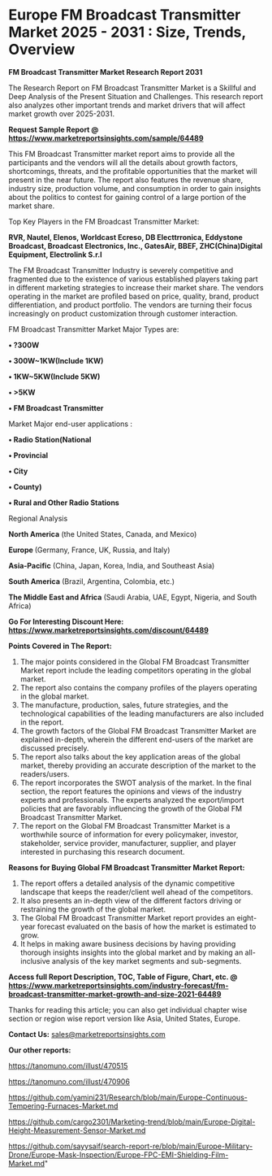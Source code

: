 # Europe FM Broadcast Transmitter Market 2025 - 2031 : Size, Trends, Overview

<strong>FM Broadcast Transmitter Market Research Report 2031</strong>

The Research Report on FM Broadcast Transmitter Market is a Skillful and Deep Analysis of the Present Situation and Challenges. This research report also analyzes other important trends and market drivers that will affect market growth over 2025-2031.

<strong>Request Sample Report @ <a href=https://www.marketreportsinsights.com/sample/64489>https://www.marketreportsinsights.com/sample/64489</a></strong>

This FM Broadcast Transmitter market report aims to provide all the participants and the vendors will all the details about growth factors, shortcomings, threats, and the profitable opportunities that the market will present in the near future. The report also features the revenue share, industry size, production volume, and consumption in order to gain insights about the politics to contest for gaining control of a large portion of the market share.

Top Key Players in the FM Broadcast Transmitter Market:

<strong>RVR, Nautel, Elenos, Worldcast Ecreso, DB Electtrronica, Eddystone Broadcast, Broadcast Electronics, Inc., GatesAir, BBEF, ZHC(China)Digital Equipment, Electrolink S.r.l</strong>

The FM Broadcast Transmitter Industry is severely competitive and fragmented due to the existence of various established players taking part in different marketing strategies to increase their market share. The vendors operating in the market are profiled based on price, quality, brand, product differentiation, and product portfolio. The vendors are turning their focus increasingly on product customization through customer interaction.

FM Broadcast Transmitter Market Major Types are:

<strong>• ?300W

• 300W~1KW(Include 1KW)

• 1KW~5KW(Include 5KW)

• >5KW

• FM Broadcast Transmitter</strong>

Market Major end-user applications :

<strong>• Radio Station(National

• Provincial

• City

• County)

• Rural and Other Radio Stations</strong>

Regional Analysis

</u><strong><b>North America</b></strong> (the United States, Canada, and Mexico)

<strong><b>Europe </b></strong>(Germany, France, UK, Russia, and Italy)

<strong><b>Asia-Pacific</b></strong> (China, Japan, Korea, India, and Southeast Asia)

<strong><b>South America</b></strong> (Brazil, Argentina, Colombia, etc.)

<strong><b>The Middle East and Africa</b></strong> (Saudi Arabia, UAE, Egypt, Nigeria, and South Africa)

<strong>Go For Interesting Discount Here: <a href=https://www.marketreportsinsights.com/discount/64489>https://www.marketreportsinsights.com/discount/64489</a></strong>

<strong>Points Covered in The Report:</strong>
<ol>
  <li>The major points considered in the Global FM Broadcast Transmitter Market report include the leading competitors operating in the global market.</li>
  <li>The report also contains the company profiles of the players operating in the global market.</li>
  <li>The manufacture, production, sales, future strategies, and the technological capabilities of the leading manufacturers are also included in the report.</li>
  <li>The growth factors of the Global FM Broadcast Transmitter Market are explained in-depth, wherein the different end-users of the market are discussed precisely.</li>
  <li>The report also talks about the key application areas of the global market, thereby providing an accurate description of the market to the readers/users.</li>
  <li>The report incorporates the SWOT analysis of the market. In the final section, the report features the opinions and views of the industry experts and professionals. The experts analyzed the export/import policies that are favorably influencing the growth of the Global FM Broadcast Transmitter Market.</li>
  <li>The report on the Global FM Broadcast Transmitter Market is a worthwhile source of information for every policymaker, investor, stakeholder, service provider, manufacturer, supplier, and player interested in purchasing this research document.</li>
</ol>
<strong>Reasons for Buying Global FM Broadcast Transmitter Market Report:</strong>

<ol>
  <li>The report offers a detailed analysis of the dynamic competitive landscape that keeps the reader/client well ahead of the competitors.</li>
  <li>It also presents an in-depth view of the different factors driving or restraining the growth of the global market.</li>
  <li>The Global FM Broadcast Transmitter Market report provides an eight-year forecast evaluated on the basis of how the market is estimated to grow.</li>
  <li>It helps in making aware business decisions by having providing thorough insights insights into the global market and by making an all-inclusive analysis of the key market segments and sub-segments.</li>
</ol>
<strong>Access full Report Description, TOC, Table of Figure, Chart, etc. @ <a href=https://www.marketreportsinsights.com/industry-forecast/fm-broadcast-transmitter-market-growth-and-size-2021-64489>https://www.marketreportsinsights.com/industry-forecast/fm-broadcast-transmitter-market-growth-and-size-2021-64489</a></strong>


Thanks for reading this article; you can also get individual chapter wise section or region wise report version like Asia, United States, Europe.

<strong>Contact Us:</strong>
sales@marketreportsinsights.com

<strong>Our other reports:</strong>

<a href=https://tanomuno.com/illust/470515>https://tanomuno.com/illust/470515</a>

<a href=https://tanomuno.com/illust/470906>https://tanomuno.com/illust/470906</a>

<a href=https://github.com/yamini231/Research/blob/main/Europe-Continuous-Tempering-Furnaces-Market.md>https://github.com/yamini231/Research/blob/main/Europe-Continuous-Tempering-Furnaces-Market.md</a>

<a href=https://github.com/cargo2301/Marketing-trend/blob/main/Europe-Digital-Height-Measurement-Sensor-Market.md>https://github.com/cargo2301/Marketing-trend/blob/main/Europe-Digital-Height-Measurement-Sensor-Market.md</a>

<a href=https://github.com/sayysaif/search-report-re/blob/main/Europe-Military-Drone/Europe-Mask-Inspection/Europe-FPC-EMI-Shielding-Film-Market.md>https://github.com/sayysaif/search-report-re/blob/main/Europe-Military-Drone/Europe-Mask-Inspection/Europe-FPC-EMI-Shielding-Film-Market.md</a>"
